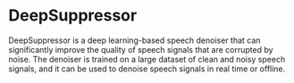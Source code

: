 # DeepSuppressor
DeepSuppressor is a deep learning-based speech denoiser that can significantly improve the quality of speech signals that are corrupted by noise. The denoiser is trained on a large dataset of clean and noisy speech signals, and it can be used to denoise speech signals in real time or offline.
